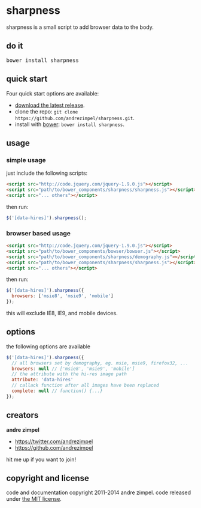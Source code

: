 sharpness
==========

sharpness is a small script to add browser data to the body.



## do it
<pre>
bower install sharpness
</pre>

## quick start

Four quick start options are available:

- [download the latest release](https://github.com/andrezimpel/sharpness/archive/master.zip).
- clone the repo: `git clone https://github.com/andrezimpel/sharpness.git`.
- install with [bower](http://bower.io): `bower install sharpness`.


## usage

### simple usage

just include the following scripts:

```html
<script src="http://code.jquery.com/jquery-1.9.0.js"></script>
<script src="path/to/bower_components/sharpness/sharpness.js"></script>
<script src="... others"></script>
```

then run:

```js
$('[data-hires]').sharpness();
```

### browser based usage
```html
<script src="http://code.jquery.com/jquery-1.9.0.js"></script>
<script src="path/to/bower_components/bowser/bowser.js"></script>
<script src="path/to/bower_components/sharpness/demography.js"></script>
<script src="path/to/bower_components/sharpness/sharpness.js"></script>
<script src="... others"></script>
```

then run:

```js
$('[data-hires]').sharpness({
  browsers: ['msie8', 'msie9', 'mobile']
});
```

this will exclude IE8, IE9, and mobile devices.


## options
the following options are available
```js
$('[data-hires]').sharpness({
  // all browsers set by demography, eg. msie, msie9, firefox32, ...
  browsers: null // ['msie8', 'msie9', 'mobile']
  // the attribute with the hi-res image path
  attribute: 'data-hires'
  // callack function after all images have been replaced
  complete: null // function() {...}
});
```


<!-- browsers
attribute
complete -->


## creators

**andre zimpel**

- <https://twitter.com/andrezimpel>
- <https://github.com/andrezimpel>

hit me up if you want to join!


## copyright and license

code and documentation copyright 2011-2014 andre zimpel. code released under [the MIT license](LICENSE).
